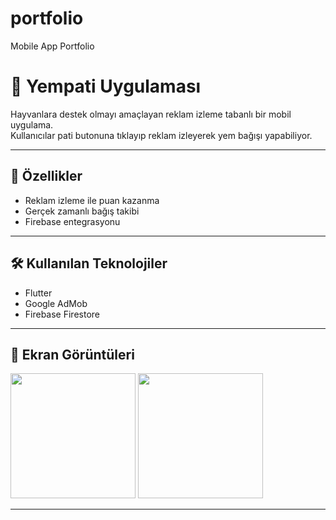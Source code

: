# portfolio
Mobile App Portfolio 
# 📱 Yempati Uygulaması

Hayvanlara destek olmayı amaçlayan reklam izleme tabanlı bir mobil uygulama.  
Kullanıcılar pati butonuna tıklayıp reklam izleyerek yem bağışı yapabiliyor.

---

## 🚀 Özellikler
- Reklam izleme ile puan kazanma
- Gerçek zamanlı bağış takibi
- Firebase entegrasyonu

---

## 🛠 Kullanılan Teknolojiler
- Flutter
- Google AdMob
- Firebase Firestore

---

## 📸 Ekran Görüntüleri
<img src="screenshots/home.png" width="200"/> <img src="screenshots/donation.png" width="200"/>

---
